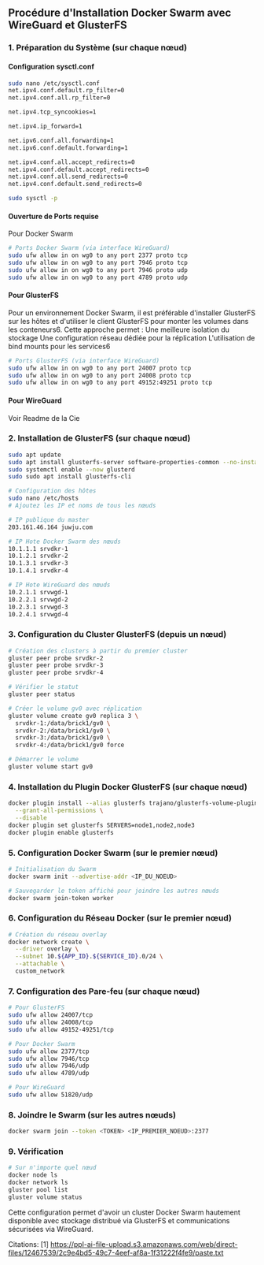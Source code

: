 ## Procédure d'Installation Docker Swarm avec WireGuard et GlusterFS

### 1. Préparation du Système (sur chaque nœud)

#### Configuration sysctl.conf
```bash
sudo nano /etc/sysctl.conf
net.ipv4.conf.default.rp_filter=0
net.ipv4.conf.all.rp_filter=0

net.ipv4.tcp_syncookies=1

net.ipv4.ip_forward=1

net.ipv6.conf.all.forwarding=1
net.ipv6.conf.default.forwarding=1

net.ipv4.conf.all.accept_redirects=0
net.ipv4.conf.default.accept_redirects=0
net.ipv4.conf.all.send_redirects=0
net.ipv4.conf.default.send_redirects=0

sudo sysctl -p
```


#### Ouverture de Ports requise
  Pour Docker Swarm
```bash
# Ports Docker Swarm (via interface WireGuard)
sudo ufw allow in on wg0 to any port 2377 proto tcp
sudo ufw allow in on wg0 to any port 7946 proto tcp
sudo ufw allow in on wg0 to any port 7946 proto udp
sudo ufw allow in on wg0 to any port 4789 proto udp
```

#### Pour GlusterFS
Pour un environnement Docker Swarm, il est préférable d'installer GlusterFS sur les hôtes et d'utiliser le client GlusterFS pour monter les volumes dans les conteneurs6. Cette approche permet :
Une meilleure isolation du stockage
Une configuration réseau dédiée pour la réplication
L'utilisation de bind mounts pour les services6

```bash
# Ports GlusterFS (via interface WireGuard)
sudo ufw allow in on wg0 to any port 24007 proto tcp
sudo ufw allow in on wg0 to any port 24008 proto tcp
sudo ufw allow in on wg0 to any port 49152:49251 proto tcp
```

#### Pour WireGuard
Voir Readme de la Cie


### 2. Installation de GlusterFS (sur chaque nœud)

```bash
sudo apt update
sudo apt install glusterfs-server software-properties-common --no-install-recommends
sudo systemctl enable --now glusterd
sudo sudo apt install glusterfs-cli

# Configuration des hôtes
sudo nano /etc/hosts
# Ajoutez les IP et noms de tous les nœuds

# IP publique du master
203.161.46.164 juwju.com

# IP Hote Docker Swarm des nœuds
10.1.1.1 srvdkr-1
10.1.2.1 srvdkr-2
10.1.3.1 srvdkr-3
10.1.4.1 srvdkr-4

# IP Hote WireGuard des nœuds
10.2.1.1 srvwgd-1
10.2.2.1 srvwgd-2
10.2.3.1 srvwgd-3
10.2.4.1 srvwgd-4
```

### 3. Configuration du Cluster GlusterFS (depuis un nœud)

```bash
# Création des clusters à partir du premier cluster
gluster peer probe srvdkr-2
gluster peer probe srvdkr-3
gluster peer probe srvdkr-4

# Vérifier le statut
gluster peer status

# Créer le volume gv0 avec réplication
gluster volume create gv0 replica 3 \
  srvdkr-1:/data/brick1/gv0 \
  srvdkr-2:/data/brick1/gv0 \
  srvdkr-3:/data/brick1/gv0 \
  srvdkr-4:/data/brick1/gv0 force

# Démarrer le volume
gluster volume start gv0
```


### 4. Installation du Plugin Docker GlusterFS (sur chaque nœud)

```bash
docker plugin install --alias glusterfs trajano/glusterfs-volume-plugin \
  --grant-all-permissions \
  --disable
docker plugin set glusterfs SERVERS=node1,node2,node3
docker plugin enable glusterfs
```

### 5. Configuration Docker Swarm (sur le premier nœud)

```bash
# Initialisation du Swarm
docker swarm init --advertise-addr <IP_DU_NOEUD>

# Sauvegarder le token affiché pour joindre les autres nœuds
docker swarm join-token worker
```

### 6. Configuration du Réseau Docker (sur le premier nœud)

```bash
# Création du réseau overlay
docker network create \
  --driver overlay \
  --subnet 10.${APP_ID}.${SERVICE_ID}.0/24 \
  --attachable \
  custom_network
```

### 7. Configuration des Pare-feu (sur chaque nœud)

```bash
# Pour GlusterFS
sudo ufw allow 24007/tcp
sudo ufw allow 24008/tcp
sudo ufw allow 49152-49251/tcp

# Pour Docker Swarm
sudo ufw allow 2377/tcp
sudo ufw allow 7946/tcp
sudo ufw allow 7946/udp
sudo ufw allow 4789/udp

# Pour WireGuard
sudo ufw allow 51820/udp
```

### 8. Joindre le Swarm (sur les autres nœuds)

```bash
docker swarm join --token <TOKEN> <IP_PREMIER_NOEUD>:2377
```

### 9. Vérification

```bash
# Sur n'importe quel nœud
docker node ls
docker network ls
gluster pool list
gluster volume status
```

Cette configuration permet d'avoir un cluster Docker Swarm hautement disponible avec stockage distribué via GlusterFS et communications sécurisées via WireGuard.

Citations:
[1] https://ppl-ai-file-upload.s3.amazonaws.com/web/direct-files/12467539/2c9e4bd5-49c7-4eef-af8a-1f31222f4fe9/paste.txt